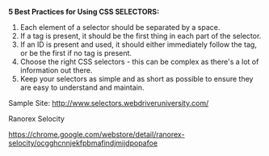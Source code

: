 **5 Best Practices for Using CSS SELECTORS:**
1. Each element of a selector should be separated by a space.
2. If a tag is present, it should be the first thing in each part of the selector.
3. If an ID is present and used, it should either immediately follow the tag, or be the first if no tag is present.
4. Choose the right CSS selectors - this can be complex as there's a lot of information out there.
5. Keep your selectors as simple and as short as possible to ensure they are easy to understand and maintain.
   

Sample Site:
http://www.selectors.webdriveruniversity.com/


Ranorex Selocity

https://chrome.google.com/webstore/detail/ranorex-selocity/ocgghcnnjekfpbmafindjmijdpopafoe

